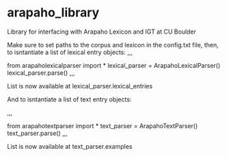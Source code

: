 # arapaho_library

Library for interfacing with Arapaho Lexicon and IGT at CU Boulder

Make sure to set paths to the corpus and lexicon in the config.txt file, then, to isntantiate a list of lexical entry objects:
,,,

from arapaholexicalparser import *
lexical_parser = ArapahoLexicalParser()
lexical_parser.parse()
,,,

List is now available at lexical_parser.lexical_entries

And to isntantiate a list of text entry objects:

,,,

from arapahotextparser import *
text_parser = ArapahoTextParser()
text_parser.parse()
,,,

List is now available at text_parser.examples